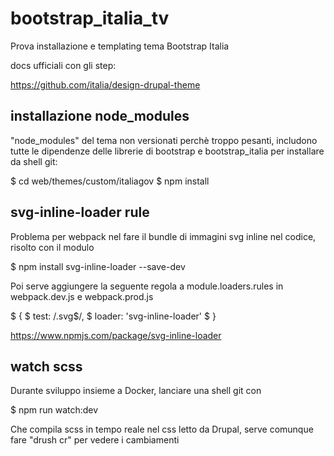 # bootstrap_italia_tv
Prova installazione e templating tema Bootstrap Italia

docs ufficiali con gli step:

https://github.com/italia/design-drupal-theme


## installazione node_modules
"node_modules" del tema non versionati perchè troppo pesanti, 
includono tutte le dipendenze delle librerie di bootstrap e bootstrap_italia
per installare da shell git:

$ cd web/themes/custom/italiagov
$ npm install


## svg-inline-loader rule
Problema per webpack nel fare il bundle di immagini svg inline nel codice,
risolto con il modulo

$ npm install svg-inline-loader --save-dev

Poi serve aggiungere la seguente regola a module.loaders.rules in 
webpack.dev.js e webpack.prod.js

$ {
$    test: /\.svg$/,
$    loader: 'svg-inline-loader'
$ }

https://www.npmjs.com/package/svg-inline-loader


## watch scss
Durante sviluppo insieme a Docker, lanciare una shell git con

$ npm run watch:dev

Che compila scss in tempo reale nel css letto da Drupal,
serve comunque fare "drush cr" per vedere i cambiamenti
